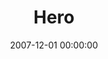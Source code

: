 ---
layout: series
series: "Hero"
permalink: "/hero/"
title: "Hero"
date: 2007-12-01 00:00:00
endDate: 2007-12-29 00:00:00
description: "The world needed a hero. Some waited for him, some feared him, some doubted he would ever come. Then, at just the right time, he arrived. And he wasn't what anyone expected. Join us this Christmas season as we explore the story of the most unlikely hero in history."
src: "http://s3.amazonaws.com/crossroads-media/images/legacy/content/Hero90x90.jpg"
---